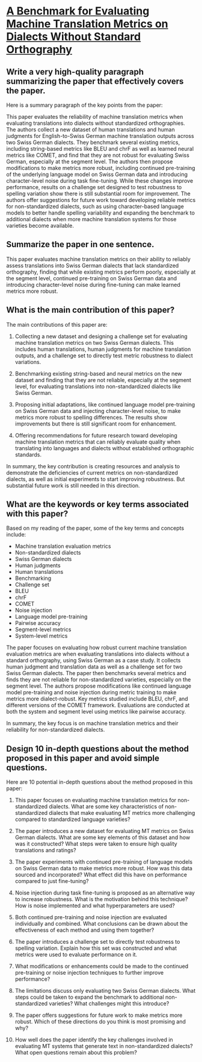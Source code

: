 # [A Benchmark for Evaluating Machine Translation Metrics on Dialects   Without Standard Orthography](https://arxiv.org/abs/2311.16865)

## Write a very high-quality paragraph summarizing the paper that effectively covers the paper.

 Here is a summary paragraph of the key points from the paper:

This paper evaluates the reliability of machine translation metrics when evaluating translations into dialects without standardized orthographies. The authors collect a new dataset of human translations and human judgments for English-to-Swiss German machine translation outputs across two Swiss German dialects. They benchmark several existing metrics, including string-based metrics like BLEU and chrF as well as learned neural metrics like COMET, and find that they are not robust for evaluating Swiss German, especially at the segment level. The authors then propose modifications to make metrics more robust, including continued pre-training of the underlying language model on Swiss German data and introducing character-level noise during task fine-tuning. While these changes improve performance, results on a challenge set designed to test robustness to spelling variation show there is still substantial room for improvement. The authors offer suggestions for future work toward developing reliable metrics for non-standardized dialects, such as using character-based language models to better handle spelling variability and expanding the benchmark to additional dialects when more machine translation systems for those varieties become available.


## Summarize the paper in one sentence.

 This paper evaluates machine translation metrics on their ability to reliably assess translations into Swiss German dialects that lack standardized orthography, finding that while existing metrics perform poorly, especially at the segment level, continued pre-training on Swiss German data and introducing character-level noise during fine-tuning can make learned metrics more robust.


## What is the main contribution of this paper?

 The main contributions of this paper are:

1) Collecting a new dataset and designing a challenge set for evaluating machine translation metrics on two Swiss German dialects. This includes human translations, human judgments for machine translation outputs, and a challenge set to directly test metric robustness to dialect variations.

2) Benchmarking existing string-based and neural metrics on the new dataset and finding that they are not reliable, especially at the segment level, for evaluating translations into non-standardized dialects like Swiss German.

3) Proposing initial adaptations, like continued language model pre-training on Swiss German data and injecting character-level noise, to make metrics more robust to spelling differences. The results show improvements but there is still significant room for enhancement.

4) Offering recommendations for future research toward developing machine translation metrics that can reliably evaluate quality when translating into languages and dialects without established orthographic standards.

In summary, the key contribution is creating resources and analysis to demonstrate the deficiencies of current metrics on non-standardized dialects, as well as initial experiments to start improving robustness. But substantial future work is still needed in this direction.


## What are the keywords or key terms associated with this paper?

 Based on my reading of the paper, some of the key terms and concepts include:

- Machine translation evaluation metrics
- Non-standardized dialects
- Swiss German dialects
- Human judgments
- Human translations
- Benchmarking
- Challenge set
- BLEU
- chrF
- COMET
- Noise injection
- Language model pre-training
- Pairwise accuracy
- Segment-level metrics
- System-level metrics

The paper focuses on evaluating how robust current machine translation evaluation metrics are when evaluating translations into dialects without a standard orthography, using Swiss German as a case study. It collects human judgment and translation data as well as a challenge set for two Swiss German dialects. The paper then benchmarks several metrics and finds they are not reliable for non-standardized varieties, especially on the segment level. The authors propose modifications like continued language model pre-training and noise injection during metric training to make metrics more dialect-robust. Key metrics studied include BLEU, chrF, and different versions of the COMET framework. Evaluations are conducted at both the system and segment level using metrics like pairwise accuracy.

In summary, the key focus is on machine translation metrics and their reliability for non-standardized dialects.


## Design 10 in-depth questions about the method proposed in this paper and avoid simple questions.

 Here are 10 potential in-depth questions about the method proposed in this paper:

1) This paper focuses on evaluating machine translation metrics for non-standardized dialects. What are some key characteristics of non-standardized dialects that make evaluating MT metrics more challenging compared to standardized language varieties?

2) The paper introduces a new dataset for evaluating MT metrics on Swiss German dialects. What are some key elements of this dataset and how was it constructed? What steps were taken to ensure high quality translations and ratings?

3) The paper experiments with continued pre-training of language models on Swiss German data to make metrics more robust. How was this data sourced and incorporated? What effect did this have on performance compared to just fine-tuning?

4) Noise injection during task fine-tuning is proposed as an alternative way to increase robustness. What is the motivation behind this technique? How is noise implemented and what hyperparameters are used? 

5) Both continued pre-training and noise injection are evaluated individually and combined. What conclusions can be drawn about the effectiveness of each method and using them together?

6) The paper introduces a challenge set to directly test robustness to spelling variation. Explain how this set was constructed and what metrics were used to evaluate performance on it.

7) What modifications or enhancements could be made to the continued pre-training or noise injection techniques to further improve performance?

8) The limitations discuss only evaluating two Swiss German dialects. What steps could be taken to expand the benchmark to additional non-standardized varieties? What challenges might this introduce?

9) The paper offers suggestions for future work to make metrics more robust. Which of these directions do you think is most promising and why?

10) How well does the paper identify the key challenges involved in evaluating MT systems that generate text in non-standardized dialects? What open questions remain about this problem?
